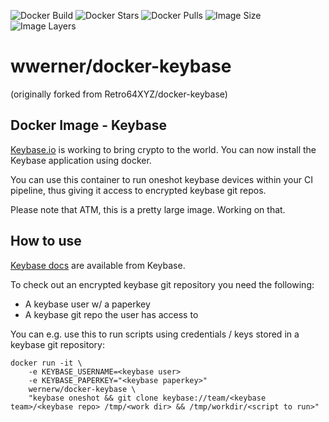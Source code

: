 
![Docker Build](https://img.shields.io/docker/build/wernerw/docker-keybase.svg)
![Docker Stars](https://img.shields.io/docker/stars/wernerw/docker-keybase.svg)
![Docker Pulls](https://img.shields.io/docker/pulls/wernerw/docker-keybase.svg)
![Image Size](https://img.shields.io/microbadger/image-size/wernerw/docker-keybase.svg)
![Image Layers](https://img.shields.io/microbadger/layers/wernerw/docker-keybase.svg)

# wwerner/docker-keybase 
(originally forked from Retro64XYZ/docker-keybase)

## Docker Image - Keybase

[Keybase.io](https://keybase.io/) is working to bring crypto to the world. You
can now install the Keybase application using docker.

You can use this container to run oneshot keybase devices within your CI pipeline, thus giving it access to encrypted keybase git repos.

Please note that ATM, this is a pretty large image. Working on that.

## How to use

[Keybase docs](https://keybase.io/docs/command_line) are available from Keybase.

To check out an encrypted keybase git repository you need the following:
* A keybase user w/ a paperkey
* A keybase git repo the user has access to

You can e.g. use this to run scripts using credentials / keys stored in a keybase git repository:

```
docker run -it \
    -e KEYBASE_USERNAME=<keybase user> 
    -e KEYBASE_PAPERKEY="<keybase paperkey>" 
    wernerw/docker-keybase \
    "keybase oneshot && git clone keybase://team/<keybase team>/<keybase repo> /tmp/<work dir> && /tmp/workdir/<script to run>"
```
